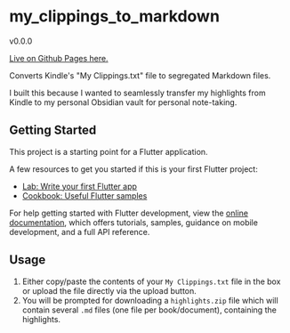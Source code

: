 # my_clippings_to_markdown

v0.0.0

[Live on Github Pages here.](https://utkarshkunwar.github.io/my_clippings_to_markdown)

Converts Kindle's "My Clippings.txt" file to segregated Markdown files.

I built this because I wanted to seamlessly transfer my highlights from Kindle
to my personal Obsidian vault for personal note-taking.

## Getting Started

This project is a starting point for a Flutter application.

A few resources to get you started if this is your first Flutter project:

- [Lab: Write your first Flutter app](https://docs.flutter.dev/get-started/codelab)
- [Cookbook: Useful Flutter samples](https://docs.flutter.dev/cookbook)

For help getting started with Flutter development, view the
[online documentation](https://docs.flutter.dev/), which offers tutorials,
samples, guidance on mobile development, and a full API reference.

## Usage

1. Either copy/paste the contents of your `My Clippings.txt` file in the box or
   upload the file directly via the upload button.
1. You will be prompted for downloading a `highlights.zip` file which will
   contain several `.md` files (one file per book/document), containing the
   highlights.
